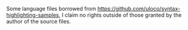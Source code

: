Some language files borrowed from
https://github.com/uloco/syntax-highlighting-samples, I claim no rights outside
of those granted by the author of the source files.
